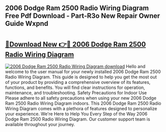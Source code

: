 ## 2006 Dodge Ram 2500 Radio Wiring Diagram Free Pdf Download - Part-R3o New Repair Owner Guide Wxpnd

# <h2><a href="http://dfj98ho.blite.top/?on=2006+Dodge+Ram+2500+Radio+Wiring+Diagram">🔗Download New 👉🔴 2006 Dodge Ram 2500 Radio Wiring Diagram</a></h2>

[![2006 Dodge Ram 2500 Radio Wiring Diagram download](https://i.imgur.com/lujVjoI.png)](http://dfj98ho.blite.top/?on=2006+Dodge+Ram+2500+Radio+Wiring+Diagram)
Hello and welcome to the user manual for your newly installed 2006 Dodge Ram 2500 Radio Wiring Diagram. This guide is designed to help you get the most out of your product by providing a comprehensive overview of its features, functions, and benefits. You will find clear instructions for operation, maintenance, and troubleshooting. Safety Precautions for Indoor Use Please adhere to all safety precautions when using your new 2006 Dodge Ram 2500 Radio Wiring Diagram indoors. This 2006 Dodge Ram 2500 Radio Wiring Diagram comes with a plethora of features designed to personalize your experience. We're Here to Help You Every Step of the Way 2006 Dodge Ram 2500 Radio Wiring Diagram. Our customer support team is available throughout your journey.
